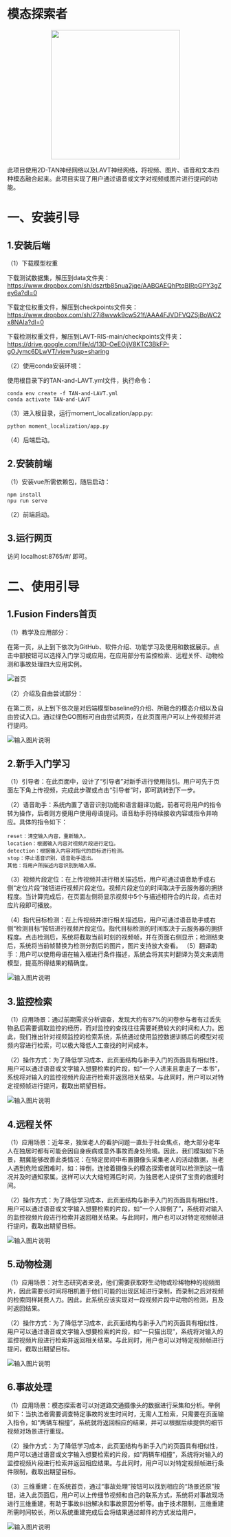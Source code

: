 # 模态探索者

<p align="center">
<img src="img/logo.png" width = 300>
</p>

此项目使用2D-TAN神经网络以及LAVT神经网络，将视频、图片、语音和文本四种模态融合起来。此项目实现了用户通过语音或文字对视频或图片进行提问的功能。

# 一、安装引导

## 1.安装后端

（1）下载模型权重
    
下载测试数据集，解压到data文件夹：https://www.dropbox.com/sh/dszrtb85nua2jqe/AABGAEQhPtqBIRpGPY3gZey6a?dl=0

下载定位权重文件，解压到checkpoints文件夹：https://www.dropbox.com/sh/27i8wvwk9cw521f/AAA4FJVDFVQZSjBoWC2x8NAIa?dl=0

下载检测权重文件，解压到LAVT-RIS-main/checkpoints文件夹：https://drive.google.com/file/d/13D-OeEOijV8KTC3BkFP-gOJymc6DLwVT/view?usp=sharing

（2）使用conda安装环境：

使用根目录下的TAN-and-LAVT.yml文件，执行命令：
    
    conda env create -f TAN-and-LAVT.yml
    conda activate TAN-and-LAVT

（3）进入根目录，运行moment_localization/app.py:

    python moment_localization/app.py

（4）后端启动。

## 2.安装前端

（1）安装vue所需依赖包，随后启动：

    npm install
    npu run serve

（2）前端启动。

## 3.运行网页

访问 localhost:8765/#/ 即可。

# 二、使用引导

## 1.Fusion Finders首页

（1）教学及应用部分：

在第一页，从上到下依次为GitHub、软件介绍、功能学习及使用和数据展示。点击中部按钮可以选择入门学习或应用。在应用部分有监控检索、远程关怀、动物检测和事故处理四大应用实例。

![首页](img/FirstPage.png)

（2）介绍及自由尝试部分：

在第二页，从上到下依次是对后端模型baseline的介绍、所融合的模态介绍以及自由尝试入口。通过绿色GO图标可自由尝试网页，在此页面用户可以上传视频并进行提问。

![输入图片说明](img/FirstPage2.png)

## 2.新手入门学习

（1）引导者：在此页面中，设计了“引导者”对新手进行使用指引。用户可先于页面左下角上传视频，完成此步骤或点击“引导者”时，即可跳转到下一步。

（2）语音助手：系统内置了语音识别功能和语言翻译功能，前者可将用户的指令转为操作，后者则方便用户使用母语提问。语音助手将持续接收内容或指令并响应。具体的指令如下：
    
    reset：清空输入内容，重新输入。
    location：根据输入内容对视频片段进行定位。
    detection：根据输入内容对指代的目标进行检测。
    stop：停止语音识别，语音助手退出。
    其他：将用户所描述内容识别到输入框。

（3）视频片段定位：在上传视频并进行相关描述后，用户可通过语音助手或右侧“定位片段”按钮进行视频片段定位。视频片段定位的时间取决于云服务器的拥挤程度。当计算完成后，在页面左侧将显示视频中5个与描述相符合的片段，点击对应片段即可播放。

（4）指代目标检测：在上传视频并进行相关描述后，用户可通过语音助手或右侧“检测目标”按钮进行视频片段定位。指代目标检测的时间取决于云服务器的拥挤程度。点击检测后，系统将截取当前时刻的视频帧，并在页面右侧显示；检测结束后，系统将当前帧替换为检测分割后的图片，图片支持放大查看。
（5）翻译助手：用户可以使用母语在输入框进行条件描述，系统会将其实时翻译为英文来调用模型，提高所得结果的精确度。

![输入图片说明](img/aDemoPage.png)

## 3.监控检索

（1）应用场景：通过前期需求分析调查，发现大约有87%的问卷参与者有过丢失物品后需要调取监控的经历，而对监控的查找往往需要耗费较大的时间和人力。因此，我们推出针对视频监控的检索系统，系统通过使用监控数据训练后的模型对视频内容进行检索，可以极大降低人工查找的时间成本。

（2）操作方式：为了降低学习成本，此页面结构与新手入门的页面具有相似性，用户可以通过语音或文字输入想要检索的片段，如“一个人进来且拿走了一本书”，系统将对输入的监控视频片段进行检索并返回相关结果。与此同时，用户可以对特定视频帧进行提问，截取出期望目标。

![输入图片说明](img/jiankong.png)


## 4.远程关怀

（1）应用场景：近年来，独居老人的看护问题一直处于社会焦点，绝大部分老年人在独居时都有可能会因自身疾病或意外事故而身处险境。因此，我们模拟如下场景，期冀能够改善此类情况：在特定房间中布置摄像头采集老人的活动数据，当老人遇到危险或困难时，如：摔倒，连接着摄像头的模态探索者就可以检测到这一情况并及时通知家属。这样可以大大缩短滞后时间，为独居老人提供了宝贵的救援时间。

（2）操作方式：为了降低学习成本，此页面结构与新手入门的页面具有相似性，用户可以通过语音或文字输入想要检索的片段，如“一个人摔倒了”，系统将对输入的监控视频片段进行检索并返回相关结果。与此同时，用户也可以对特定视频帧进行提问，截取出期望目标。

![输入图片说明](img/care.png)

## 5.动物检测

（1）应用场景：对生态研究者来说，他们需要获取野生动物或珍稀物种的视频图片，因此需要长时间将相机置于他们可能的出现区域进行录制，而录制之后对视频的检索同样耗费人力。因此，此系统应该实现对一段视频片段中动物的检测，且及时返回结果。

（2）操作方式：为了降低学习成本，此页面结构与新手入门的页面具有相似性，用户可以通过语音或文字输入想要检索的片段，如“一只猫出现”，系统将对输入的监控视频片段进行检索并返回相关结果。与此同时，用户也可以对特定视频帧进行提问，截取出期望目标。

![输入图片说明](img/animal.png)

## 6.事故处理

（1）应用场景：模态探索者可以对道路交通摄像头的数据进行采集和分析。举例如下：当执法者需要调查特定事故的发生时间时，无需人工检索，只需要在页面输入指令，如“两辆车相撞”，系统就将返回相应的结果，并可以根据后续提供的细节视频对场景进行重现。

（2）操作方式：为了降低学习成本，此页面结构与新手入门的页面具有相似性，用户可以通过语音或文字输入想要检索的片段，如“两辆车相撞”，系统将对输入的监控视频片段进行检索并返回相应结果。与此同时，用户可以对特定视频帧进行条件限制，截取出期望目标。

（3）三维重建：在系统首页，通过“事故处理”按钮可以找到相应的“场景还原”按钮，进入此页面后，用户可以上传细节视频和自己的联系方式，系统将对事故现场进行三维重建，有助于事故纠纷解决和事故原因分析等。由于技术限制，三维重建所需时间较长，所以系统重建完成后会将结果通过邮件的方式发给用户。

![输入图片说明](img/accident.png)
